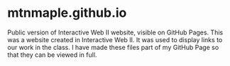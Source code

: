 # mtnmaple.github.io
Public version of Interactive Web II website, visible on GitHub Pages.
This was a website created in Interactive Web II. It was used to display links to our work in the class. I have made these files part of my GitHub Page so that they can be viewed in full.
